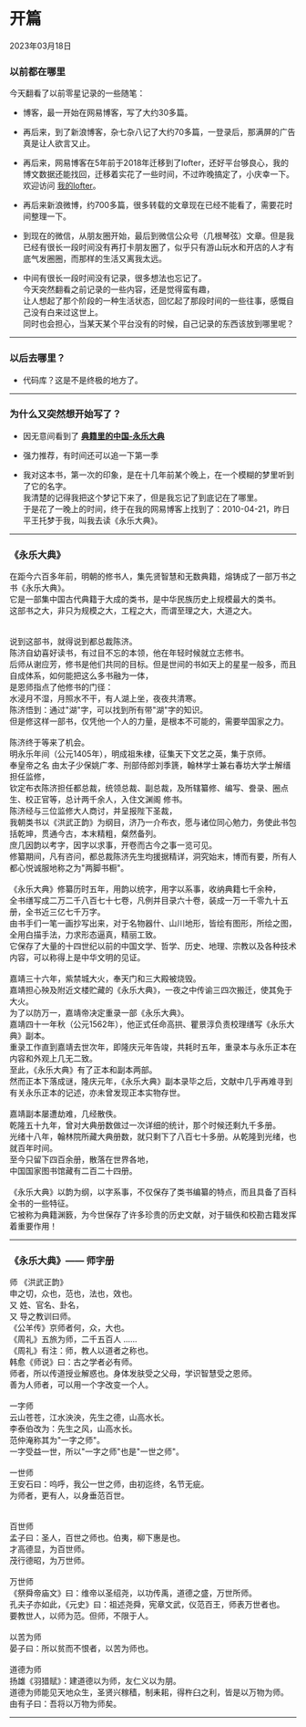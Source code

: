 # 开篇
<div class="date">2023年03月18日</div>


### 以前都在哪里

今天翻看了以前零星记录的一些随笔：
- 博客，最一开始在网易博客，写了大约30多篇。
- 再后来，到了新浪博客，杂七杂八记了大约70多篇，一登录后，那满屏的广告真是让人欲言又止。
- 再后来，网易博客在5年前于2018年迁移到了lofter，还好平台够良心，我的博文数据还能找回，迁移着实花了一些时间，不过昨晚搞定了，小庆幸一下。欢迎访问 [我的lofter](https://renjj.lofter.com/)。
- 再后来新浪微博，约700多篇，很多转载的文章现在已经不能看了，需要花时间整理一下。
- 到现在的微信，从朋友圈开始，最后到微信公众号（几根琴弦）文章。但是我已经有很长一段时间没有再打卡朋友圈了，似乎只有游山玩水和开店的人才有底气发圈圈，而那样的生活又离我太远。


- 中间有很长一段时间没有记录，很多想法也忘记了。</br>
今天突然翻看之前记录的一些内容，还是觉得蛮有趣，</br>
让人想起了那个阶段的一种生活状态，回忆起了那段时间的一些往事，感慨自己没有白来过这世上。</br>
同时也会担心，当某天某个平台没有的时候，自己记录的东西该放到哪里呢？

***

### 以后去哪里？
- 代码库？这是不是终极的地方了。  

***  




### 为什么又突然想开始写了？

- 因无意间看到了 **[典籍里的中国-永乐大典](https://v.youku.com/v_show/id_XNTkxNTU4ODQ0MA==.html?showid=bbaf731e4717460da32e)**
- 强力推荐，有时间还可以追一下第一季 

- 我对这本书，第一次的印象，是在十几年前某个晚上，在一个模糊的梦里听到了它的名字。</br>
我清楚的记得我把这个梦记下来了，但是我忘记了到底记在了哪里。  </br>
于是花了一晚上的时间，终于在我的网易博客上找到了：2010-04-21，昨日平王托梦于我，叫我去读《永乐大典》。
    
***

### 《永乐大典》
在距今六百多年前，明朝的修书人，集先贤智慧和无数典籍，熔铸成了一部万书之书《永乐大典》。</br>
它是一部集中国古代典籍于大成的类书，是中华民族历史上规模最大的类书。</br>
这部书之大，非只为规模之大，工程之大，而谓至理之大，大道之大。  
</br>    
说到这部书，就得说到都总裁陈济。</br>
陈济自幼喜好读书，有过目不忘的本领，他在年轻时候就立志修书。</br>
后师从谢应芳，修书是他们共同的目标。但是世间的书如天上的星星一般多，而且自成体系，如何能把这么多书融为一体，</br>
是恩师指点了他修书的门径：</br>
水浸月不湿，月照水不干，有人湖上坐，夜夜共清寒。</br>
陈济悟到：通过"湖"字，可以找到所有带"湖"字的知识。 </br>
但是修这样一部书，仅凭他一个人的力量，是根本不可能的，需要举国家之力。  
</br>
陈济终于等来了机会。</br>
明永乐年间（公元1405年），明成祖朱棣，征集天下文艺之英，集于京师。</br>
奉皇帝之名 由太子少保姚广孝、刑部侍郎刘季篪，翰林学士兼右春坊大学士解缙担任监修，</br>
钦定布衣陈济担任都总裁，统领总裁、副总裁，及所辖纂修、编写、誊录、圈点生、校正官等，总计两千余人，入住文渊阁 修书。
</br>
陈济经与三位监修大人商讨，并呈报陛下圣裁，</br>
我朝类书以《洪武正韵》为纲目，济乃一介布衣，愿与诸位同心勉力，务使此书包括乾坤，贯通今古，本末精粗，粲然备列。</br>
庶几因韵以考字，因字以求事，开卷而古今之事一览可见。</br>
修纂期间，凡有咨问，都总裁陈济先生均援据精详，洞究始末，博而有要，所有人都心悦诚服地称之为"两脚书橱"。
</br>  
《永乐大典》修纂历时五年，用韵以统字，用字以系事，收纳典籍七千余种，</br>
全书缮写成二万二千八百七十七卷，凡例并目录六十卷，装成一万一千零九十五册，全书近三亿七千万字。</br>
由书手们一笔一画抄写出来，对于名物器什、山川地形，皆绘有图形，所绘之图，全用白描手法，力求形态逼真，精丽工致。</br>
它保存了大量的十四世纪以前的中国文学、哲学、历史、地理、宗教以及各种技术内容，可以称得上是中华文明的见证。</br>
</br>
嘉靖三十六年，紫禁城大火，奉天门和三大殿被烧毁。</br>
嘉靖担心殃及附近文楼贮藏的《永乐大典》，一夜之中传谕三四次搬迁，使其免于大火。</br>
为了以防万一，嘉靖帝决定重录一部《永乐大典》。</br>
嘉靖四十一年秋（公元1562年），他正式任命高拱、瞿景淳负责校理缮写《永乐大典》副本。</br>
重录工作直到嘉靖去世次年，即隆庆元年告竣，共耗时五年，重录本与永乐正本在内容和外观上几无二致。</br>
至此，《永乐大典》有了正本和副本两部。</br>
然而正本下落成谜，隆庆元年，《永乐大典》副本录毕之后，文献中几乎再难寻到有关永乐正本的记述，亦未曾发现正本实物存世。
</br>  
嘉靖副本屡遭劫难，几经散佚。</br>
乾隆五十九年，曾对大典册数做过一次详细的统计，那个时候还剩九千多册。</br>
光绪十八年，翰林院所藏大典册数，就只剩下了八百七十多册。从乾隆到光绪，也就百年时间。</br>
至今只留下四百余册，散落在世界各地，</br>
中国国家图书馆藏有二百二十四册。
</br>  
《永乐大典》以韵为纲，以字系事，不仅保存了类书编纂的特点，而且具备了百科全书的一些特征。</br>
它被称为典籍渊䉤，为今世保存了许多珍贵的历史文献，对于辑佚和校勘古籍发挥着重要作用！
***    



### 《永乐大典》—— 师字册
师 《洪武正韵》</br>
申之切，众也，范也，法也，效也。</br>
又 姓、官名、卦名，</br>
又 导之教训曰师。 </br>
《公羊传》京师者何，众，大也。</br>
《周礼》五旅为师，二千五百人 ......
</br>
《周礼》有注：师，教人以道者之称也。</br>
韩愈《师说》曰：古之学者必有师。</br>
师者，所以传道授业解惑也。身体发肤受之父母，学识智慧受之恩师。</br>
善为人师者，可以用一个字改变一个人。</br>
</br>
一字师</br>
云山苍苍，江水泱泱，先生之德，山高水长。</br>
李泰伯改为：先生之风，山高水长。</br>
范仲淹称其为"一字之师"。</br>
一字受益一世，所以"一字之师"也是"一世之师"。</br>
</br>
一世师</br>
王安石曰：呜呼，我公一世之师，由初迄终，名节无疵。</br>
为师者，更有人，以身垂范百世。</br>
</br>    
百世师</br>
孟子曰：圣人，百世之师也。伯夷，柳下惠是也。</br>
才高德显，为百世师。</br>
茂行德昭，为万世师。</br>
</br>
万世师</br>
《祭舜帝庙文》曰：维帝以圣绍尧，以功传禹，道德之盛，万世所师。</br>
孔夫子亦如此，《元史》曰：祖述尧舜，宪章文武，仪范百王，师表万世者也。</br>
要教世人，以师为范。但师，不限于人。</br>
</br>
以苦为师</br>
晏子曰：所以贫而不恨者，以苦为师也。</br>
</br>
道德为师</br>
扬雄《羽猎赋》：建道德以为师，友仁义以为朋。</br>
道德为师能见天地众生，圣贤兴稼穑，制耒耜，得杵臼之利，皆是以万物为师。</br>
由有子曰：吾将以万物为师矣。
***

